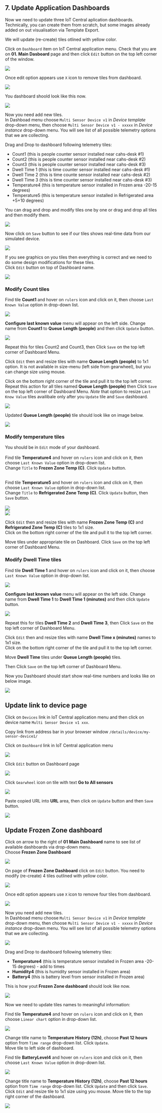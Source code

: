 ## 7. Update Application Dashboards

Now we need to update three IoT Central aplication dashboards. Technically, you can create them from scratch, but some images already added on out visualisation via Template Export.

We will update (re-create) tiles otlined with yellow color.

Click on `Dashboard` item on IoT Central application menu. Check that you are on **01. Main Dasboard** page and then click `Edit` button on the top left corner of the window.

![](lab1/lab1-41.PNG)

Once edit option appears use `X` icon to remove tiles from dashboard.

![](lab1/lab1-42.PNG)

You dashboard shoold look like this now.

![](lab1/lab1-43.PNG)

Now you need add new tiles. <br>
In Dashboad menu choose `Multi Sensor Device v1` in *Device template* drop-down menu, then choose `Multi Sensor Device v1 - xxxxx` in *Device instance* drop-down menu. You will see list of all possible telemetry options that we are collecting.

Drag and Drop to dashboard following telemetry tiles:
 - Count1 (this is people counter sensor installed near cahs-desk #1)
 - Count2 (this is people counter sensor installed near cahs-desk #2)
 - Count3 (this is people counter sensor installed near cahs-desk #3)
 - Dwell Time 1 (this is time counter sensor installed near cahs-desk #1)
 - Dwell Time 2 (this is time counte sensor installed near cahs-desk #2)
 - Dwell Time 3 (this is time counter sensor installed near cahs-desk #3)
 - Temperature4 (this is temperature sensor installed in Frozen area -20-15 degrees)
 - Temperature5 (this is temperature sensor installed in Refrigerated area +5+10 degrees)
 
You can drag and drop and modify tiles one by one or drag and drop all tiles and then modify them.

 ![](lab1/lab1-44.PNG)
 
 Now click on `Save` button to see if our tiles shows real-time data from our simulated device.
 
 ![](lab1/lab1-45.PNG)
 
 If you see graphics on you tiles then everything is correct and we need to do some design modifications for these tiles.<br>
 Click `Edit` button on top of Dashboard name.
 
 ![](lab1/lab1-46.PNG)
 
 ### Modify Count tiles
 
 Find tile **Count1** and hover on `rulers` icon and click on it, then choose `Last Known Value` option in drop-down list.
 
 ![](lab1/lab1-47.PNG)
 
**Configure last known value** menu will appear on the left side. Change name from **Count1** to **Queue Length (people)** and then click `Update` button.
 
![](lab1/lab1-48.PNG)
 
Repeat this for tiles Count2 and Count3, then Click  `Save` on the top left corner of Dashboard Menu.

Click `Edit` then and resize tiles with name **Queue Length (people)** to 1x1 option. It is not available in size-menu (left side from  gearwheel), but you can change size using mouse.

Click on the bottom right corner of the tile and pull it to the top left corner. Repeat this action for all tiles named **Queue Length (people)** then Click  `Save` on the top left corner of Dashboard Menu.
*Note* that option to resize `Last Know Value` tiles availibale only after you `Update` tile and `Save` dashboard.

![](lab1/lab1-50.PNG)
 
 Updated **Queue Length (people)** tile should look like on image below.
 
![](lab1/lab1-51.PNG)

### Modify temperature tiles

You should be in `Edit` mode of your dashboard.<br><br>
Find tile **Temperature4** and hover on `rulers` icon and click on it, then choose `Last Known Value` option in drop-down list.<br>
Change `Title` to **Frozen Zone Temp (C)**. Click `Update` button.<br><br>

Find tile **Temperature5** and hover on `rulers` icon and click on it, then choose `Last Known Value` option in drop-down list.<br>
Change `Title` to **Refrigerated Zone Temp (C)**. Click `Update` button, then `Save` button.<br><br>
![](lab1/lab1-53.PNG)<br>
![](lab1/lab1-54.PNG)

Click `Edit` then and resize tiles with name **Frozen Zone Temp (C)** and **Refrigerated Zone Temp (C)** tiles to 1x1 size. <br>
Click on the bottom right corner of the tile and pull it to the top left corner.

Move tiles under appropriate tile on Dashboard. Click `Save` on the top left corner of Dashboard Menu.

### Modify Dwell Time tiles

 Find tile **Dwell Time 1** and hover on `rulers` icon and click on it, then choose `Last Known Value` option in drop-down list.
 
 ![](lab1/lab1-55.PNG)
 
**Configure last known value** menu will appear on the left side. Change name from **Dwell Time 1** to **Dwell Time 1 (minutes)** and then click `Update` button.
 
![](lab1/lab1-52.PNG)
 
Repeat this for tiles **Dwell Time 2** and **Dwell Time 3**, then Click  `Save` on the top left corner of Dashboard Menu.

Click `Edit` then and resize tiles with name **Dwell Time x (minutes)** names to 1x1 size. <br>
Click on the bottom right corner of the tile and pull it to the top left corner.

Move **Dwell Time** tiles under **Queue Length (people)** tiles. 

Then Click `Save` on the top left corner of Dashboard Menu.

Now you Dashboard should start show real-time numbers and looks like on below image.

![](lab1/lab1-55.PNG)

## Update link to device page
Click on `Devices` link in IoT Central application menu and then click on device name `Multi Sensor Device v1 xxx`.

Copy link from address bar in your browser window `/details/device/my-sensor-device1/`

Click on `Dashboard` link in IoT Central application menu

![](lab1/lab1-58.PNG)

Click `Edit` button on Dashboard page

![](lab1/lab1-59.PNG)

Click `Gearwheel` icon on tile with text **Go to All sensors**

![](lab1/lab1-60.PNG)

Paste copied URL into **URL** area, then click on `Update` button and then `Save` button.

![](lab1/lab1-61.PNG)

## Update Frozen Zone dashboard
Click on arrow to the right of **01 Main Dashboard** name to see list of available dashboards via drop-down menu.<br>
Choose **Frozen Zone Dashboard**

![](lab1/lab1-62.PNG)

On page of **Frozen Zone Dashboard** click on `Edit` button. You need to modify (re-create) 4 tiles outlined with yellow color.

![](lab1/lab1-63.PNG)

Once edit option appears use `X` icon to remove four tiles from dashboard.

![](lab1/lab1-64.PNG)

Now you need add new tiles. <br>
In Dashboad menu choose `Multi Sensor Device v1` in *Device template* drop-down menu, then choose `Multi Sensor Device v1 - xxxxx` in *Device instance* drop-down menu. You will see list of all possible telemetry options that we are collecting.

![](lab1/lab1-65.PNG)

Drag and Drop to dashboard following telemetry tiles:<br>
 - **Temperature4** (this is temperature sensor installed in Frozen area -20-15 degrees) - add to times
 - **Humidity4** (this is humidity sensor installed in Frozen area)
 - **Battery4** (this is battery level from sensor installed in Frozen area)
 
 This is how yout **Frozen Zone dashboard** should look like now.
 
 ![](lab1/lab1-66.PNG)
 
Now we need to update tiles names to meaningful information:

Find tile **Temperature4** and hover on `rulers` icon and click on it, then choose `Linear chart` option in drop-down list.

 ![](lab1/lab1-67.PNG)

Change title name to **Temperature History (12h)**, choose **Past 12 hours** option from `Time range` drop-down list. Click `Update`.<br>
Move tile to left side of dashboard. 

Find tile **BatteryLevel4** and hover on `rulers` icon and click on it, then choose `Last Known Value` option in drop-down list.

 ![](lab1/lab1-69.PNG)

Change title name to **Temperature History (12h)**, choose **Past 12 hours** option from `Time range` drop-down list. Click `Update` and then click `Save`. <br>
Click `Edit` and resize tile to 1x1 size using you mouse. Move tile to the top right corner of the dashboard. 

 ![](lab1/lab1-71.PNG)
 
